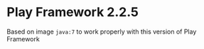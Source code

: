# Play Framework 2.2.5

Based on image `java:7` to work properly with this version of Play Framework
